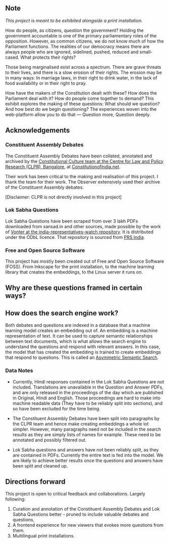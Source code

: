 ## Note

_This project is meant to be exhibited alongside a print installation._

How do people, as citizens, question the government? Holding the government accountable is one of the primary parliamentary roles of the opposition. However, as common citizens, we do not know much of how the Parliament functions. The realities of our democracy means there are always people who are ignored, sidelined, pushed, reduced and small-cased. What protects their rights?

Those being marginalised exist across a spectrum. There are grave threats to their lives, and there is a slow erosion of their rights. The erosion may be in many ways: In marriage laws, in their right to drink water, in the lack of food availability or in their right to pray.

How have the makers of the Constitution dealt with these? How does the Parliament deal with it? How do people come together to demand? This exhibit explores the making of these questions: What should we question? And how best do we begin questioning? The experiences woven into the web-platform allow you to do that — Question more, Question deeply.

## Acknowledgements

### Constituent Assembly Debates

The Constituent Assembly Debates have been collated, annotated and archived by the [Constitutional Culture team at the Centre for Law and Policy Research (CLPR), Bangalore](https://clpr.org.in/), at [Constitutionofindia.net](constitutionofindia.net).

Their work has been critical to the making and realisation of this project. I thank the team for their work. The Observer extensively used their archive of the Constituent Assembly debates.

\[Disclaimer: CLPR is not directly involved in this project\]

### Lok Sabha Questions

Lok Sabha Questions have been scraped from over 3 lakh PDFs downloaded from sansad.in and other sources, made possible by the work of [Vonter at the india-representatives-watch repository](https://github.com/Vonter/india-representatives-activity/). It is distributed under the ODbL licence. That repository is sourced from [PRS India](https://prsindia.org).

### Free and Open Source Software

This project has mostly been created out of Free and Open Source Software (FOSS). From Inkscape for the print installation, to the machine learning library that creates the embeddings, to the Linux server it runs on.

## Why are these questions framed in certain ways?

## How does the search engine work?

Both debates and questions are indexed in a database that a machine learning model creates an embedding out of. An embedding is a machine representation of text. It can be used to capture semantic relationships between text documents, which is what allows the search engine to understand the questions and respond with relevant answers. In this case, the model that has created the embedding is trained to create embeddings that respond to questions. This is called an [Asymmetric Semantic Search](https://www.sbert.net/examples/applications/semantic-search/README.html#symmetric-vs-asymmetric-semantic-search).

### Data Notes

- Currently, Hindi responses contained in the Lok Sabha Questions are not included. Translations are unavailable in the Question and Answer PDFs, and are only released in the proceedings of the day which are published in Original, Hindi and English. Those proceedings are hard to make into machine readable data (They have to be reliably split into sections), and so have been excluded for the time being.

- The Constituent Assembly Debates have been split into paragraphs by the CLPR team and hence make creating embeddings a whole lot simpler. However, many paragraphs need not be included in the search results as they are simply lists of names for example. These need to be annotated and possibly filtered out.

- Lok Sabha questions and answers have not been reliably split, as they are contained in PDFs. Currently the entire text is fed into the model. We are likely to achieve better results once the questions and answers have been split and cleaned up.

## Directions forward

This project is open to critical feedback and collaborations. Largely following:

1.  Curation and annotation of the Constituent Assembly Debates and Lok Sabha Questions better - pruned to include valuable debates and questions,
2.  A frontend experience for new viewers that evokes more questions from them.
3.  Multilingual print installations.

